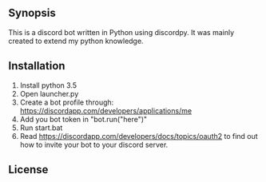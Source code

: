 ## Synopsis

This is a discord bot written in Python using discordpy.
It was mainly created to extend my python knowledge.

## Installation

1. Install python 3.5
2. Open launcher.py
4. Create a bot profile through: https://discordapp.com/developers/applications/me
5. Add you bot token in "bot.run("here")"
6. Run start.bat
7. Read https://discordapp.com/developers/docs/topics/oauth2 to find out how to invite your bot to your discord server.

## License


